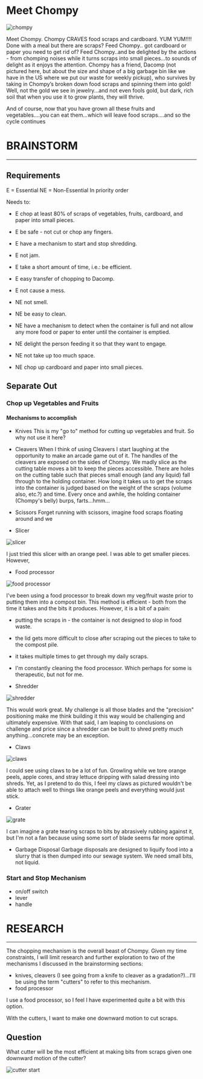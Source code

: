 # Meet Chompy
![chompy](../images/chompy.png)

Meet Chompy.  Chompy CRAVES food scraps and cardboard.  YUM YUM!!!!  Done with a meal but there are scraps?  Feed  Chompy.. got cardboard or paper you need to get rid of?  Feed   Chompy..and be delighted by the actions - from chomping noises while it turns scraps into small pieces...to sounds of delight as it enjoys the attention.  Chompy has a friend, Dacomp (not pictured here, but about the size and shape of a big garbage bin like we have in the US where we put our waste for weekly pickup), who survives by taking in Chompy’s broken down food scraps and spinning them into gold!  Well, not the gold we see in jewelry...and not even fools gold, but dark, rich soil that when you use it to grow plants, they will thrive.

 And of course, now that you have grown all these fruits and vegetables....you can eat them...which will leave food scraps....and so the cycle continues

 # BRAINSTORM
 ---

## Requirements
E = Essential
NE = Non-Essential
In priority order

Needs to:
- E chop at least 80% of scraps of vegetables, fruits, cardboard, and paper into small pieces.
- E be safe - not cut or chop any fingers.
- E have a mechanism to start and stop shredding.
- E not jam.
- E take a short amount of time, i.e.: be efficient.
- E easy transfer of chopping to Dacomp.
- E not cause a mess.

- NE not smell.
- NE be easy to clean.
- NE have a mechanism to detect when the container is full and not allow any more food or paper to enter until the container is emptied.
- NE delight the person feeding it so that they want to engage.
- NE not take up too much space.
- NE chop up cardboard and paper into small pieces.


## Separate Out
### Chop up Vegetables and Fruits

#### Mechanisms to accomplish
- Knives
This is my "go to" method for cutting up vegetables and fruit.  So why not use it here?
- Cleavers
When I think of using Cleavers I start laughing at the opportunity to make an arcade game out of it.  The handles of the cleavers are exposed on the sides of Chompy.  We madly slice as the cutting table moves a bit to keep the pieces accessible.  There are holes on the cutting table such that pieces small enough (and any liquid) fall through to the holding container.  How long it takes us to get the scraps into the container is judged based on the weight of the scraps (volume also, etc.?) and time. Every once and awhile, the holding container (Chompy's belly) burps, farts...hmm...

- Scissors
Forget running with scissors, imagine food scraps floating around and we
- Slicer

![slicer](../images/slicer.jpg)

I just tried this slicer with an orange peel. I was able to get smaller pieces.  However,
- Food processor

![food processor](../images/foodprocessor.png)

I've been using a food processor to break down my veg/fruit waste prior to putting them into a compost bin.  This method is efficient - both from the time it takes and the bits it produces.  However, it is a bit of a pain:
- putting the scraps in - the container is not designed to slop in food waste.  
- the lid gets more difficult to close after scraping out the pieces to take to the compost pile.
- it takes multiple times to get through my daily scraps.
- I'm constantly cleaning the food processor.  Which perhaps for some is therapeutic, but not for me.

- Shredder

![shredder](../images/shredder.png)

This would work great.  My challenge is all those blades and the "precision" positioning make me think building it this way would be challenging and ultimately expensive.  With that said, I am leaping to conclusions on challenge and price since a shredder can be built to shred pretty much anything...concrete may be an exception.

- Claws

![claws](../images/claws.png)

I could see using claws to be a lot of fun.  Growling while we tore orange peels, apple cores, and stray lettuce dripping with salad dressing into shreds.  Yet, as I pretend to do this, I feel my claws as pictured wouldn't be able to attach well to things like orange peels and everything would just stick.


- Grater

![grate](../images/grate.png)

I can imagine a grate tearing scraps to bits by abrasively rubbing against it, but I'm not a fan because using some sort of blade seems far more optimal.

- Garbage Disposal
Garbage disposals are designed to liquify food into a slurry that is then dumped into our sewage system.  We need small bits, not liquid.

### Start and Stop Mechanism
- on/off switch
- lever
- handle

# RESEARCH
---
The chopping mechanism is the overall beast of Chompy.  Given my time constraints, I will limit research and further exploration to two of the mechanisms I discussed in the brainstorming sections:
- knives, cleavers (I see going from a knife to cleaver as a gradation?)...I'll be using the term "cutters" to refer to this mechanism.
- food processor

I use a food processor, so I feel I have experimented quite a bit with this option.

With the cutters, I want to make one downward motion to cut scraps.  
## Question
What cutter will be the most efficient at making bits from scraps given one downward motion of the cutter?

![cutter start](../images/cutter_start.jpg)
